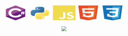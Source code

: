<div align="center" style="display: inline_block"><br>
  <img align="center" alt="Huttysam-Csharp" height="50" width="75" src="https://raw.githubusercontent.com/devicons/devicon/master/icons/csharp/csharp-original.svg">
  <img align="center" alt="Huttysam-Python" height="50" width="75" src="https://raw.githubusercontent.com/devicons/devicon/master/icons/python/python-original.svg">
  <img align="center" alt="Huttysam-Js" height="50" width="75" src="https://raw.githubusercontent.com/devicons/devicon/master/icons/javascript/javascript-plain.svg">  
  <img align="center" alt="Huttysam-HTML" height="50" width="75" src="https://raw.githubusercontent.com/devicons/devicon/master/icons/html5/html5-original.svg">
  <img align="center" alt="Huttysam-CSS" height="50" width="75" src="https://raw.githubusercontent.com/devicons/devicon/master/icons/css3/css3-original.svg">  
</div>
  
<div align="center" style="display: inline_block"><br>
  <img align="center" src="https://super.abril.com.br/wp-content/uploads/2016/09/super_imggato_digitando_0.gif" width="720">
  </div>
